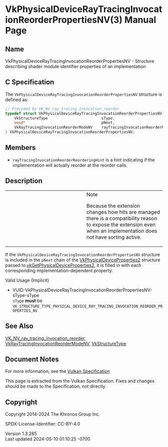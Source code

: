 # VkPhysicalDeviceRayTracingInvocationReorderPropertiesNV(3) Manual Page

## Name

VkPhysicalDeviceRayTracingInvocationReorderPropertiesNV - Structure
describing shader module identifier properties of an implementation



## <a href="#_c_specification" class="anchor"></a>C Specification

The `VkPhysicalDeviceRayTracingInvocationReorderPropertiesNV` structure
is defined as:

``` c
// Provided by VK_NV_ray_tracing_invocation_reorder
typedef struct VkPhysicalDeviceRayTracingInvocationReorderPropertiesNV {
    VkStructureType                        sType;
    void*                                  pNext;
    VkRayTracingInvocationReorderModeNV    rayTracingInvocationReorderReorderingHint;
} VkPhysicalDeviceRayTracingInvocationReorderPropertiesNV;
```

## <a href="#_members" class="anchor"></a>Members

- `rayTracingInvocationReorderReorderingHint` is a hint indicating if
  the implementation will actually reorder at the reorder calls.

## <a href="#_description" class="anchor"></a>Description

<table>
<colgroup>
<col style="width: 50%" />
<col style="width: 50%" />
</colgroup>
<tbody>
<tr class="odd">
<td class="icon"><em></em></td>
<td class="content">Note
<p>Because the extension changes how hits are managed there is a
compatibility reason to expose the extension even when an implementation
does not have sorting active.</p></td>
</tr>
</tbody>
</table>

If the `VkPhysicalDeviceRayTracingInvocationReorderPropertiesNV`
structure is included in the `pNext` chain of the
[VkPhysicalDeviceProperties2](https://registry.khronos.org/vulkan/specs/1.3-extensions/man/html/VkPhysicalDeviceProperties2.html)
structure passed to
[vkGetPhysicalDeviceProperties2](https://registry.khronos.org/vulkan/specs/1.3-extensions/man/html/vkGetPhysicalDeviceProperties2.html),
it is filled in with each corresponding implementation-dependent
property.

Valid Usage (Implicit)

- <a
  href="#VUID-VkPhysicalDeviceRayTracingInvocationReorderPropertiesNV-sType-sType"
  id="VUID-VkPhysicalDeviceRayTracingInvocationReorderPropertiesNV-sType-sType"></a>
  VUID-VkPhysicalDeviceRayTracingInvocationReorderPropertiesNV-sType-sType  
  `sType` **must** be
  `VK_STRUCTURE_TYPE_PHYSICAL_DEVICE_RAY_TRACING_INVOCATION_REORDER_PROPERTIES_NV`

## <a href="#_see_also" class="anchor"></a>See Also

[VK_NV_ray_tracing_invocation_reorder](https://registry.khronos.org/vulkan/specs/1.3-extensions/man/html/VK_NV_ray_tracing_invocation_reorder.html),
[VkRayTracingInvocationReorderModeNV](https://registry.khronos.org/vulkan/specs/1.3-extensions/man/html/VkRayTracingInvocationReorderModeNV.html),
[VkStructureType](https://registry.khronos.org/vulkan/specs/1.3-extensions/man/html/VkStructureType.html)

## <a href="#_document_notes" class="anchor"></a>Document Notes

For more information, see the <a
href="https://registry.khronos.org/vulkan/specs/1.3-extensions/html/vkspec.html#VkPhysicalDeviceRayTracingInvocationReorderPropertiesNV"
target="_blank" rel="noopener">Vulkan Specification</a>

This page is extracted from the Vulkan Specification. Fixes and changes
should be made to the Specification, not directly.

## <a href="#_copyright" class="anchor"></a>Copyright

Copyright 2014-2024 The Khronos Group Inc.

SPDX-License-Identifier: CC-BY-4.0

Version 1.3.285  
Last updated 2024-05-10 01:10:25 -0700
